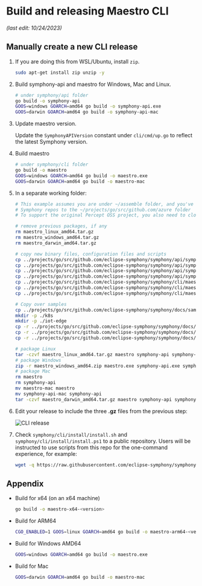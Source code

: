 # Build and releasing Maestro CLI

_(last edit: 10/24/2023)_

## Manually create a new CLI release

1. If you are doing this from WSL/Ubuntu, install `zip`.

   ```bash
   sudo apt-get install zip unzip -y
   ```

1. Build symphony-api and maestro for Windows, Mac and Linux.

   ```bash
   # under symphony/api folder
   go build -o symphony-api
   GOOS=windows GOARCH=amd64 go build -o symphony-api.exe
   GOOS=darwin GOARCH=amd64 go build -o symphony-api-mac
   ```

1. Update maestro version.

   Update the `SymphonyAPIVersion` constant under `cli/cmd/up.go` to reflect the latest Symphony version.

1. Build maestro

   ```bash
   # under symphony/cli folder
   go build -o maestro
   GOOS=windows GOARCH=amd64 go build -o maestro.exe
   GOOS=darwin GOARCH=amd64 go build -o maestro-mac
   ```

1. In a separate working folder:

   ```bash
   # This example assumes you are under ~/assemble folder, and you've checked out
   # Symphony repos to the ~/projects/go/src/github.com/azure folder
   # To support the original Percept OSS project, you also need to clone the PerceptOSS repo

   # remove previous packages, if any
   rm maestro_linux_amd64.tar.gz
   rm maestro_windows_amd64.tar.gz
   rm maestro_darwin_amd64.tar.gz

   # copy new binary files, configuration files and scripts
   cp ../projects/go/src/github.com/eclipse-symphony/symphony/api/symphony-api .
   cp ../projects/go/src/github.com/eclipse-symphony/symphony/api/symphony-api.exe .
   cp ../projects/go/src/github.com/eclipse-symphony/symphony/api/symphony-api-mac .
   cp ../projects/go/src/github.com/eclipse-symphony/symphony/api/symphony-api-no-k8s.json .
   cp ../projects/go/src/github.com/eclipse-symphony/symphony/cli/maestro .
   cp ../projects/go/src/github.com/eclipse-symphony/symphony/cli/maestro.exe .
   cp ../projects/go/src/github.com/eclipse-symphony/symphony/cli/maestro-mac .
   
   # Copy over samples
   cp ../projects/go/src/github.com/eclipse-symphony/symphony/docs/samples/samples.json .
   mkdir -p ./k8s
   mkdir -p ./iot-edge
   cp -r ../projects/go/src/github.com/eclipse-symphony/symphony/docs/samples/k8s/hello-world/ ./k8s/
   cp -r ../projects/go/src/github.com/eclipse-symphony/symphony/docs/samples/k8s/staged/ ./k8s/
   cp -r ../projects/go/src/github.com/eclipse-symphony/symphony/docs/samples/iot-edge/simulated-temperature-sensor/ ./iot-edge/

   # package Linux
   tar -czvf maestro_linux_amd64.tar.gz maestro symphony-api symphony-api-no-k8s.json samples.json k8s iot-edge
   # package Windows
   zip -r maestro_windows_amd64.zip maestro.exe symphony-api.exe symphony-api-no-k8s.json samples.json k8s iot-edge
   # package Mac
   rm maestro
   rm symphony-api
   mv maestro-mac maestro
   mv symphony-api-mac symphony-api
   tar -czvf maestro_darwin_amd64.tar.gz maestro symphony-api symphony-api-no-k8s.json samples.json k8s iot-edge
   ```

1. Edit your release to include the three **.gz** files from the previous step:

   ![CLI release](../images/cli-release.png)

1. Check `symphony/cli/install/install.sh` and `symphony/cli/install/install.ps1` to a public repository. Users will be instructed to use scripts from this repo for the one-command experience, for example:

   ```bash
   wget -q https://raw.githubusercontent.com/eclipse-symphony/symphony/master/cli/install/install.sh -O - | /bin/bash
   ```

## Appendix

* Build for x64 (on an x64 machine)

  ```bash
  go build -o maestro-x64-<version>
  ```

* Build for ARM64

  ```bash
  CGO_ENABLED=1 GOOS=linux GOARCH=amd64 go build -o maestro-arm64-<version>
  ```

* Build for Windows AMD64

  ```bash
  GOOS=windows GOARCH=amd64 go build -o maestro.exe
  ```

* Build for Mac

  ```bash
  GOOS=darwin GOARCH=amd64 go build -o maestro-mac
  ```
